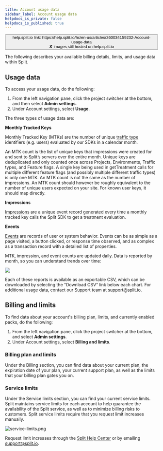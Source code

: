 ```yaml
---
title: Account usage data
sidebar_label: Account usage data
helpdocs_is_private: false
helpdocs_is_published: true
---
```


<p>
  <button style={{borderRadius:'8px', border:'1px', fontFamily:'Courier New', fontWeight:'800', textAlign:'left'}}> help.split.io link: https://help.split.io/hc/en-us/articles/360034159232-Account-usage-data <br /> ✘ images still hosted on help.split.io </button>
</p>

The following describes your available billing details, limits, and usage data within Split. 

## Usage data

To access your usage data, do the following:

1. From the left navigation pane, click the project switcher at the bottom, and then select **Admin settings**.
2. Under Account settings, select **Usage**. 

The three types of usage data are:

**Monthly Tracked Keys**

Monthly Tracked Key (MTKs) are the number of unique [traffic type](https://help.split.io/hc/en-us/articles/360019916311-Traffic-type) identifiers (e.g. users) evaluated by our SDKs in a calendar month.

An MTK count is the list of unique keys that impressions were created for and sent to Split’s servers over the entire month. Unique keys are deduplicated and only counted once across Projects, Environments, Traffic types, and Feature flags. A single key being used in getTreatment calls for multiple different feature flags (and possibly multiple different traffic types) is only one MTK. An MTK count is not the same as the number of impressions. An MTK count should however be roughly equivalent to the number of unique users expected on your site. For known user keys, it should map directly. 

**Impressions**

[Impressions](https://help.split.io/hc/en-us/articles/360020585192-Impression-events) are a unique event record generated every time a monthly tracked key calls the Split SDK to get a treatment evaluation.

**Events**

[Events](https://help.split.io/hc/en-us/articles/360020585772-Track-events) are records of user or system behavior. Events can be as simple as a page visited, a button clicked, or response time observed, and as complex as a transaction record with a detailed list of properties.

MTK, impression, and event counts are updated daily. Data is reported by month, so you can understand trends over time:

<p>
<img src="https://help.split.io/hc/article_attachments/15873130151181" />
</p>

Each of these reports is available as an exportable CSV, which can be downloaded by selecting the "Download CSV" link below each chart. For additional usage data, contact our Support team at [support@split.io](mailto:support@split.io). 

## Billing and limits

To find data about your account's billing plan, limits, and currently enabled packs, do the following:

1. From the left navigation pane, click the project switcher at the bottom, and select **Admin settings**.
2. Under Account settings, select **Billing and limits**.

### Billing plan and limits

Under the Billing section, you can find data about your current plan, the expiration date of your plan, your current support plan, as well as the limits that your billing plan gates you on.

### Service limits

Under the Service limits section, you can find your current service limits. Split maintains service limits for each account to help guarantee the availability of the Split service, as well as to minimize billing risks to customers. Split service limits require that you request limit increases manually.

<p>
  <img src="https://help.split.io/hc/article_attachments/16022540784269" alt="service-limits.png" />
</p>

Request limit increases through the [Split Help Center](https://help.split.io/hc/en-us/requests/new) or by emailing [support@split.io](mailto:support@split.io).
